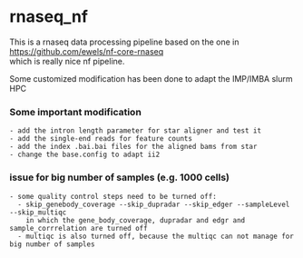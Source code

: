 # rnaseq_nf 

This is a rnaseq data processing pipeline based on the one in  
https://github.com/ewels/nf-core-rnaseq  
which is really nice nf pipeline.

Some customized modification has been done to adapt the IMP/IMBA slurm HPC  

### Some important modification 
    - add the intron length parameter for star aligner and test it 
    - add the single-end reads for feature counts
    - add the index .bai.bai files for the aligned bams from star
    - change the base.config to adapt ii2 

### issue for big number of samples (e.g. 1000 cells)
    - some quality control steps need to be turned off: 
      - skip_genebody_coverage --skip_dupradar --skip_edger --sampleLevel --skip_multiqc
        in which the gene_body_coverage, dupradar and edgr and sample_corrrelation are turned off
      - multiqc is also turned off, because the multiqc can not manage for big number of samples

